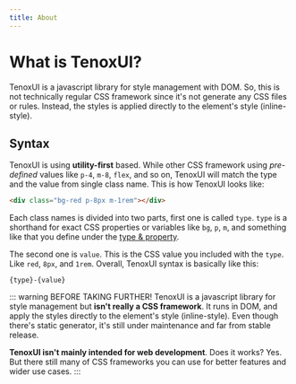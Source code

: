 ```yaml
---
title: About
---
```


# What is TenoxUI?

TenoxUI is a javascript library for style management with DOM. So, this is not technically regular CSS framework since it's not generate any CSS files or rules. Instead, the styles is applied directly to the element's style (inline-style).

## Syntax

TenoxUI is using **utility-first** based. While other CSS framework using _pre-defined_ values like `p-4`, `m-8`, `flex`, and so on, TenoxUI will match the type and the value from single class name. This is how TenoxUI looks like:

```html
<div class="bg-red p-8px m-1rem"></div>
```

Each class names is divided into two parts, first one is called `type`. `type` is a shorthand for exact CSS properties or variables like `bg`, `p`, `m`, and something like that you define under the [type & property](/docs/core/type-and-property).

The second one is `value`. This is the CSS value you included with the `type`. Like `red`, `8px`, and `1rem`. Overall, TenoxUI syntax is basically like this:

```
{type}-{value}
```

::: warning BEFORE TAKING FURTHER!
TenoxUI is a javascript library for style management but **isn't really a CSS framework**. It runs in DOM, and apply the styles directly to the element's style (inline-style). Even though there's static generator, it's still under maintenance and far from stable release.

**TenoxUI isn't mainly intended for web development**. Does it works? Yes. But there still many of CSS frameworks you can use for better features and wider use cases.
:::
